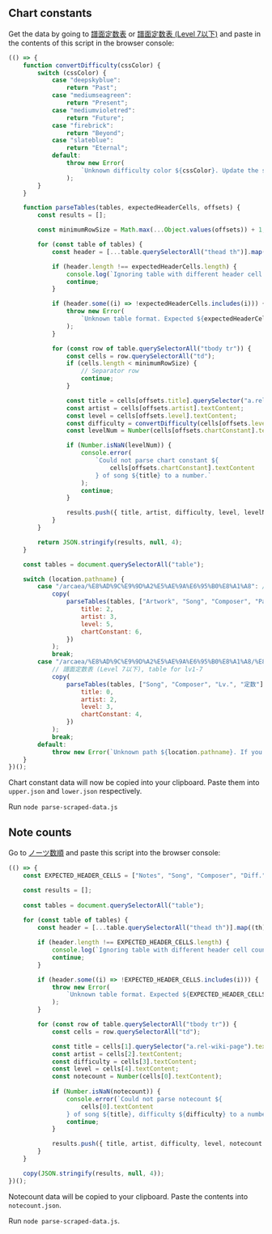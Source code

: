 ## Chart constants
Get the data by going to [譜面定数表](https://wikiwiki.jp/arcaea/%E8%AD%9C%E9%9D%A2%E5%AE%9A%E6%95%B0%E8%A1%A8) 
or [譜面定数表 (Level 7以下)](https://wikiwiki.jp/arcaea/%E8%AD%9C%E9%9D%A2%E5%AE%9A%E6%95%B0%E8%A1%A8/%E8%AD%9C%E9%9D%A2%E5%AE%9A%E6%95%B0%E8%A1%A8%20%28Level%207%E4%BB%A5%E4%B8%8B%29) and paste in the contents
of this script in the browser console:

```js
(() => {
	function convertDifficulty(cssColor) {
		switch (cssColor) {
			case "deepskyblue":
				return "Past";
			case "mediumseagreen":
				return "Present";
			case "mediumvioletred":
				return "Future";
			case "firebrick":
				return "Beyond";
			case "slateblue":
				return "Eternal";
			default:
				throw new Error(
					`Unknown difficulty color ${cssColor}. Update the script and try again.`
				);
		}
	}

	function parseTables(tables, expectedHeaderCells, offsets) {
		const results = [];

		const minimumRowSize = Math.max(...Object.values(offsets)) + 1;

		for (const table of tables) {
			const header = [...table.querySelectorAll("thead th")].map((th) => th.textContent);

			if (header.length !== expectedHeaderCells.length) {
				console.log(`Ignoring table with different header cell count: ${table}`);
				continue;
			}

			if (header.some((i) => !expectedHeaderCells.includes(i))) {
				throw new Error(
					`Unknown table format. Expected ${expectedHeaderCells}, but found ${header}. You might need to update the script.`
				);
			}

			for (const row of table.querySelectorAll("tbody tr")) {
				const cells = row.querySelectorAll("td");
				if (cells.length < minimumRowSize) {
					// Separator row
					continue;
				}

				const title = cells[offsets.title].querySelector("a.rel-wiki-page").textContent;
				const artist = cells[offsets.artist].textContent;
				const level = cells[offsets.level].textContent;
				const difficulty = convertDifficulty(cells[offsets.level].style.backgroundColor.toLowerCase());
				const levelNum = Number(cells[offsets.chartConstant].textContent);

				if (Number.isNaN(levelNum)) {
					console.error(
						`Could not parse chart constant ${
							cells[offsets.chartConstant].textContent
						} of song ${title} to a number.`
					);
					continue;
				}

				results.push({ title, artist, difficulty, level, levelNum });
			}
		}

		return JSON.stringify(results, null, 4);
	}

	const tables = document.querySelectorAll("table");

	switch (location.pathname) {
		case "/arcaea/%E8%AD%9C%E9%9D%A2%E5%AE%9A%E6%95%B0%E8%A1%A8": // 譜面定数表, table for lv8-12
			copy(
				parseTables(tables, ["Artwork", "Song", "Composer", "Pack", "Lv.", "定数"], {
					title: 2,
					artist: 3,
					level: 5,
					chartConstant: 6,
				})
			);
			break;
		case "/arcaea/%E8%AD%9C%E9%9D%A2%E5%AE%9A%E6%95%B0%E8%A1%A8/%E8%AD%9C%E9%9D%A2%E5%AE%9A%E6%95%B0%E8%A1%A8%20%28Level%207%E4%BB%A5%E4%B8%8B%29":
			// 譜面定数表 (Level 7以下), table for lv1-7
			copy(
				parseTables(tables, ["Song", "Composer", "Lv.", "定数"], {
					title: 0,
					artist: 2,
					level: 3,
					chartConstant: 4,
				})
			);
			break;
		default:
			throw new Error(`Unknown path ${location.pathname}. If you're sure you're on the correct page, please update the script.`)
	}
})();
```

Chart constant data will now be copied into your clipboard. Paste them into `upper.json` and `lower.json` respectively.

Run `node parse-scraped-data.js`

## Note counts
Go to [ノーツ数順](https://wikiwiki.jp/arcaea/%E3%83%8E%E3%83%BC%E3%83%84%E6%95%B0%E9%A0%86) and paste this script
into the browser console:

```js
(() => {
	const EXPECTED_HEADER_CELLS = ["Notes", "Song", "Composer", "Diff.", "Lv.", "F", "L", "A", "S"];

	const results = [];
	
	const tables = document.querySelectorAll("table");
	
	for (const table of tables) {
		const header = [...table.querySelectorAll("thead th")].map((th) => th.textContent);

		if (header.length !== EXPECTED_HEADER_CELLS.length) {
			console.log(`Ignoring table with different header cell count: ${table}`);
			continue;
		}

		if (header.some((i) => !EXPECTED_HEADER_CELLS.includes(i))) {
			throw new Error(
				`Unknown table format. Expected ${EXPECTED_HEADER_CELLS}, but found ${header}. You might need to update the script.`
			);
		}

		for (const row of table.querySelectorAll("tbody tr")) {
			const cells = row.querySelectorAll("td");

			const title = cells[1].querySelector("a.rel-wiki-page").textContent;
			const artist = cells[2].textContent;
			const difficulty = cells[3].textContent;
			const level = cells[4].textContent;
			const notecount = Number(cells[0].textContent);
			
			if (Number.isNaN(notecount)) {
				console.error(`Could not parse notecount ${
					cells[0].textContent
				} of song ${title}, difficulty ${difficulty} to a number.`);
				continue;
			}

			results.push({ title, artist, difficulty, level, notecount });
		}
	}

	copy(JSON.stringify(results, null, 4));
})();
```

Notecount data will be copied to your clipboard. Paste the contents into `notecount.json`.

Run `node parse-scraped-data.js`.
